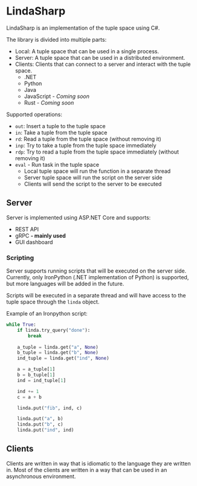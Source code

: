 # LindaSharp
LindaSharp is an implementation of the tuple space using C#.

The library is divided into multiple parts:
- Local: A tuple space that can be used in a single process.
- Server: A tuple space that can be used in a distributed environment.
- Clients: Clients that can connect to a server and interact with the tuple space.
    - .NET
    - Python
    - Java
    - JavaScript *- Coming soon*
    - Rust *- Coming soon*

Supported operations:
- `out`: Insert a tuple to the tuple space
- `in`: Take a tuple from the tuple space
- `rd`: Read a tuple from the tuple space (without removing it)
- `inp`: Try to take a tuple from the tuple space immediately
- `rdp`: Try to read a tuple from the tuple space immediately (without removing it)
- `eval` - Run task in the tuple space
    - Local tuple space will run the function in a separate thread
    - Server tuple space will run the script on the server side
    - Clients will send the script to the server to be executed

## Server
Server is implemented using ASP.NET Core and supports:
- REST API
- gRPC **- mainly used**
- GUI dashboard

### Scripting
Server supports running scripts that will be executed on the server side.
Currently, only IronPython (.NET implementation of Python) is supported, 
but more languages will be added in the future.

Scripts will be executed in a separate thread and will have access to the tuple space
through the `linda` object. 

Example of an Ironpython script:
```python
while True:
	if linda.try_query("done"):
		break
	
	a_tuple = linda.get("a", None)
	b_tuple = linda.get("b", None)
	ind_tuple = linda.get("ind", None)

	a = a_tuple[1]
	b = b_tuple[1]
	ind = ind_tuple[1]

	ind += 1
	c = a + b

	linda.put("fib", ind, c)

	linda.put("a", b)
	linda.put("b", c)
	linda.put("ind", ind)
```

## Clients
Clients are written in way that is idiomatic to the language they are written in.
Most of the clients are written in a way that can be used in an asynchronous environment.